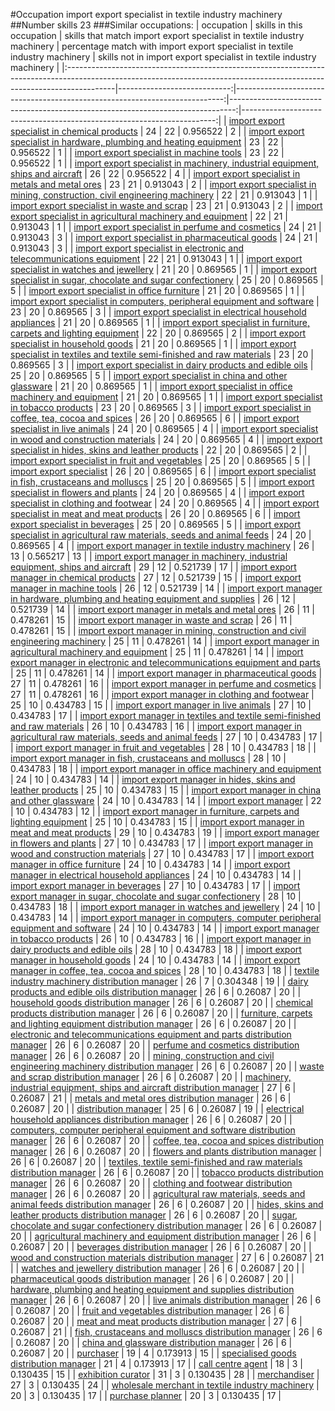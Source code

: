 #Occupation import export specialist in textile industry machinery
##Number skills 23
###Similar occupations:
| occupation                                                                                                                                                              |   skills in this occupation |   skills that match import export specialist in textile industry machinery |   percentage match with import export specialist in textile industry machinery |   skills not in import export specialist in textile industry machinery |
|:------------------------------------------------------------------------------------------------------------------------------------------------------------------------|----------------------------:|---------------------------------------------------------------------------:|-------------------------------------------------------------------------------:|-----------------------------------------------------------------------:|
| [import export specialist in chemical products](import_export_specialist_in_chemical_products.md)                                                                       |                          24 |                                                                         22 |                                                                       0.956522 |                                                                      2 |
| [import export specialist in hardware, plumbing and heating equipment](import_export_specialist_in_hardware,_plumbing_and_heating_equipment.md)                         |                          23 |                                                                         22 |                                                                       0.956522 |                                                                      1 |
| [import export specialist in machine tools](import_export_specialist_in_machine_tools.md)                                                                               |                          23 |                                                                         22 |                                                                       0.956522 |                                                                      1 |
| [import export specialist in machinery, industrial equipment, ships and aircraft](import_export_specialist_in_machinery,_industrial_equipment,_ships_and_aircraft.md)   |                          26 |                                                                         22 |                                                                       0.956522 |                                                                      4 |
| [import export specialist in metals and metal ores](import_export_specialist_in_metals_and_metal_ores.md)                                                               |                          23 |                                                                         21 |                                                                       0.913043 |                                                                      2 |
| [import export specialist in mining, construction, civil engineering machinery](import_export_specialist_in_mining,_construction,_civil_engineering_machinery.md)       |                          22 |                                                                         21 |                                                                       0.913043 |                                                                      1 |
| [import export specialist in waste and scrap](import_export_specialist_in_waste_and_scrap.md)                                                                           |                          23 |                                                                         21 |                                                                       0.913043 |                                                                      2 |
| [import export specialist in agricultural machinery and equipment](import_export_specialist_in_agricultural_machinery_and_equipment.md)                                 |                          22 |                                                                         21 |                                                                       0.913043 |                                                                      1 |
| [import export specialist in perfume and cosmetics](import_export_specialist_in_perfume_and_cosmetics.md)                                                               |                          24 |                                                                         21 |                                                                       0.913043 |                                                                      3 |
| [import export specialist in pharmaceutical goods](import_export_specialist_in_pharmaceutical_goods.md)                                                                 |                          24 |                                                                         21 |                                                                       0.913043 |                                                                      3 |
| [import export specialist in electronic and telecommunications equipment](import_export_specialist_in_electronic_and_telecommunications_equipment.md)                   |                          22 |                                                                         21 |                                                                       0.913043 |                                                                      1 |
| [import export specialist in watches and jewellery](import_export_specialist_in_watches_and_jewellery.md)                                                               |                          21 |                                                                         20 |                                                                       0.869565 |                                                                      1 |
| [import export specialist in sugar, chocolate and sugar confectionery](import_export_specialist_in_sugar,_chocolate_and_sugar_confectionery.md)                         |                          25 |                                                                         20 |                                                                       0.869565 |                                                                      5 |
| [import export specialist in office furniture](import_export_specialist_in_office_furniture.md)                                                                         |                          21 |                                                                         20 |                                                                       0.869565 |                                                                      1 |
| [import export specialist in computers, peripheral equipment and software](import_export_specialist_in_computers,_peripheral_equipment_and_software.md)                 |                          23 |                                                                         20 |                                                                       0.869565 |                                                                      3 |
| [import export specialist in electrical household appliances](import_export_specialist_in_electrical_household_appliances.md)                                           |                          21 |                                                                         20 |                                                                       0.869565 |                                                                      1 |
| [import export specialist in furniture, carpets and lighting equipment](import_export_specialist_in_furniture,_carpets_and_lighting_equipment.md)                       |                          22 |                                                                         20 |                                                                       0.869565 |                                                                      2 |
| [import export specialist in household goods](import_export_specialist_in_household_goods.md)                                                                           |                          21 |                                                                         20 |                                                                       0.869565 |                                                                      1 |
| [import export specialist in textiles and textile semi-finished and raw materials](import_export_specialist_in_textiles_and_textile_semi-finished_and_raw_materials.md) |                          23 |                                                                         20 |                                                                       0.869565 |                                                                      3 |
| [import export specialist in dairy products and edible oils](import_export_specialist_in_dairy_products_and_edible_oils.md)                                             |                          25 |                                                                         20 |                                                                       0.869565 |                                                                      5 |
| [import export specialist in china and other glassware](import_export_specialist_in_china_and_other_glassware.md)                                                       |                          21 |                                                                         20 |                                                                       0.869565 |                                                                      1 |
| [import export specialist in office machinery and equipment](import_export_specialist_in_office_machinery_and_equipment.md)                                             |                          21 |                                                                         20 |                                                                       0.869565 |                                                                      1 |
| [import export specialist in tobacco products](import_export_specialist_in_tobacco_products.md)                                                                         |                          23 |                                                                         20 |                                                                       0.869565 |                                                                      3 |
| [import export specialist in coffee, tea, cocoa and spices](import_export_specialist_in_coffee,_tea,_cocoa_and_spices.md)                                               |                          26 |                                                                         20 |                                                                       0.869565 |                                                                      6 |
| [import export specialist in live animals](import_export_specialist_in_live_animals.md)                                                                                 |                          24 |                                                                         20 |                                                                       0.869565 |                                                                      4 |
| [import export specialist in wood and construction materials](import_export_specialist_in_wood_and_construction_materials.md)                                           |                          24 |                                                                         20 |                                                                       0.869565 |                                                                      4 |
| [import export specialist in hides, skins and leather products](import_export_specialist_in_hides,_skins_and_leather_products.md)                                       |                          22 |                                                                         20 |                                                                       0.869565 |                                                                      2 |
| [import export specialist in fruit and vegetables](import_export_specialist_in_fruit_and_vegetables.md)                                                                 |                          25 |                                                                         20 |                                                                       0.869565 |                                                                      5 |
| [import export specialist](import_export_specialist.md)                                                                                                                 |                          26 |                                                                         20 |                                                                       0.869565 |                                                                      6 |
| [import export specialist in  fish, crustaceans and molluscs](import_export_specialist_in__fish,_crustaceans_and_molluscs.md)                                           |                          25 |                                                                         20 |                                                                       0.869565 |                                                                      5 |
| [import export specialist in flowers and plants](import_export_specialist_in_flowers_and_plants.md)                                                                     |                          24 |                                                                         20 |                                                                       0.869565 |                                                                      4 |
| [import export specialist in clothing and footwear](import_export_specialist_in_clothing_and_footwear.md)                                                               |                          24 |                                                                         20 |                                                                       0.869565 |                                                                      4 |
| [import export specialist in meat and meat products](import_export_specialist_in_meat_and_meat_products.md)                                                             |                          26 |                                                                         20 |                                                                       0.869565 |                                                                      6 |
| [import export specialist in beverages](import_export_specialist_in_beverages.md)                                                                                       |                          25 |                                                                         20 |                                                                       0.869565 |                                                                      5 |
| [import export specialist in agricultural raw materials, seeds and animal feeds](import_export_specialist_in_agricultural_raw_materials,_seeds_and_animal_feeds.md)     |                          24 |                                                                         20 |                                                                       0.869565 |                                                                      4 |
| [import export manager in textile industry machinery](import_export_manager_in_textile_industry_machinery.md)                                                           |                          26 |                                                                         13 |                                                                       0.565217 |                                                                     13 |
| [import export manager in machinery, industrial equipment, ships and aircraft](import_export_manager_in_machinery,_industrial_equipment,_ships_and_aircraft.md)         |                          29 |                                                                         12 |                                                                       0.521739 |                                                                     17 |
| [import export manager in chemical products](import_export_manager_in_chemical_products.md)                                                                             |                          27 |                                                                         12 |                                                                       0.521739 |                                                                     15 |
| [import export manager in machine tools](import_export_manager_in_machine_tools.md)                                                                                     |                          26 |                                                                         12 |                                                                       0.521739 |                                                                     14 |
| [import export manager in hardware, plumbing and heating equipment and supplies](import_export_manager_in_hardware,_plumbing_and_heating_equipment_and_supplies.md)     |                          26 |                                                                         12 |                                                                       0.521739 |                                                                     14 |
| [import export manager in metals and metal ores](import_export_manager_in_metals_and_metal_ores.md)                                                                     |                          26 |                                                                         11 |                                                                       0.478261 |                                                                     15 |
| [import export manager in waste and scrap](import_export_manager_in_waste_and_scrap.md)                                                                                 |                          26 |                                                                         11 |                                                                       0.478261 |                                                                     15 |
| [import export manager in mining, construction and civil engineering machinery](import_export_manager_in_mining,_construction_and_civil_engineering_machinery.md)       |                          25 |                                                                         11 |                                                                       0.478261 |                                                                     14 |
| [import export manager in agricultural machinery and equipment](import_export_manager_in_agricultural_machinery_and_equipment.md)                                       |                          25 |                                                                         11 |                                                                       0.478261 |                                                                     14 |
| [import export manager in electronic and telecommunications equipment and parts](import_export_manager_in_electronic_and_telecommunications_equipment_and_parts.md)     |                          25 |                                                                         11 |                                                                       0.478261 |                                                                     14 |
| [import export manager in pharmaceutical goods](import_export_manager_in_pharmaceutical_goods.md)                                                                       |                          27 |                                                                         11 |                                                                       0.478261 |                                                                     16 |
| [import export manager in perfume and cosmetics](import_export_manager_in_perfume_and_cosmetics.md)                                                                     |                          27 |                                                                         11 |                                                                       0.478261 |                                                                     16 |
| [import export manager in clothing and footwear](import_export_manager_in_clothing_and_footwear.md)                                                                     |                          25 |                                                                         10 |                                                                       0.434783 |                                                                     15 |
| [import export manager in live animals](import_export_manager_in_live_animals.md)                                                                                       |                          27 |                                                                         10 |                                                                       0.434783 |                                                                     17 |
| [import export manager in textiles and textile semi-finished and raw materials](import_export_manager_in_textiles_and_textile_semi-finished_and_raw_materials.md)       |                          26 |                                                                         10 |                                                                       0.434783 |                                                                     16 |
| [import export manager in agricultural raw materials, seeds and animal feeds](import_export_manager_in_agricultural_raw_materials,_seeds_and_animal_feeds.md)           |                          27 |                                                                         10 |                                                                       0.434783 |                                                                     17 |
| [import export manager in fruit and vegetables](import_export_manager_in_fruit_and_vegetables.md)                                                                       |                          28 |                                                                         10 |                                                                       0.434783 |                                                                     18 |
| [import export manager in fish, crustaceans and molluscs](import_export_manager_in_fish,_crustaceans_and_molluscs.md)                                                   |                          28 |                                                                         10 |                                                                       0.434783 |                                                                     18 |
| [import export manager in office machinery and equipment](import_export_manager_in_office_machinery_and_equipment.md)                                                   |                          24 |                                                                         10 |                                                                       0.434783 |                                                                     14 |
| [import export manager in hides, skins and leather products](import_export_manager_in_hides,_skins_and_leather_products.md)                                             |                          25 |                                                                         10 |                                                                       0.434783 |                                                                     15 |
| [import export manager in china and other glassware](import_export_manager_in_china_and_other_glassware.md)                                                             |                          24 |                                                                         10 |                                                                       0.434783 |                                                                     14 |
| [import export manager](import_export_manager.md)                                                                                                                       |                          22 |                                                                         10 |                                                                       0.434783 |                                                                     12 |
| [import export manager in furniture, carpets and lighting equipment](import_export_manager_in_furniture,_carpets_and_lighting_equipment.md)                             |                          25 |                                                                         10 |                                                                       0.434783 |                                                                     15 |
| [import export manager in meat and meat products](import_export_manager_in_meat_and_meat_products.md)                                                                   |                          29 |                                                                         10 |                                                                       0.434783 |                                                                     19 |
| [import export manager in flowers and plants](import_export_manager_in_flowers_and_plants.md)                                                                           |                          27 |                                                                         10 |                                                                       0.434783 |                                                                     17 |
| [import export manager in wood and construction materials](import_export_manager_in_wood_and_construction_materials.md)                                                 |                          27 |                                                                         10 |                                                                       0.434783 |                                                                     17 |
| [import export manager in office furniture](import_export_manager_in_office_furniture.md)                                                                               |                          24 |                                                                         10 |                                                                       0.434783 |                                                                     14 |
| [import export manager in electrical household appliances](import_export_manager_in_electrical_household_appliances.md)                                                 |                          24 |                                                                         10 |                                                                       0.434783 |                                                                     14 |
| [import export manager in beverages](import_export_manager_in_beverages.md)                                                                                             |                          27 |                                                                         10 |                                                                       0.434783 |                                                                     17 |
| [import export manager in sugar, chocolate and sugar confectionery](import_export_manager_in_sugar,_chocolate_and_sugar_confectionery.md)                               |                          28 |                                                                         10 |                                                                       0.434783 |                                                                     18 |
| [import export manager in watches and jewellery](import_export_manager_in_watches_and_jewellery.md)                                                                     |                          24 |                                                                         10 |                                                                       0.434783 |                                                                     14 |
| [import export manager in computers, computer peripheral equipment and software](import_export_manager_in_computers,_computer_peripheral_equipment_and_software.md)     |                          24 |                                                                         10 |                                                                       0.434783 |                                                                     14 |
| [import export manager in tobacco products](import_export_manager_in_tobacco_products.md)                                                                               |                          26 |                                                                         10 |                                                                       0.434783 |                                                                     16 |
| [import export manager in dairy products and edible oils](import_export_manager_in_dairy_products_and_edible_oils.md)                                                   |                          28 |                                                                         10 |                                                                       0.434783 |                                                                     18 |
| [import export manager in household goods](import_export_manager_in_household_goods.md)                                                                                 |                          24 |                                                                         10 |                                                                       0.434783 |                                                                     14 |
| [import export manager in coffee, tea, cocoa and spices](import_export_manager_in_coffee,_tea,_cocoa_and_spices.md)                                                     |                          28 |                                                                         10 |                                                                       0.434783 |                                                                     18 |
| [textile industry machinery distribution manager](textile_industry_machinery_distribution_manager.md)                                                                   |                          26 |                                                                          7 |                                                                       0.304348 |                                                                     19 |
| [dairy products and edible oils distribution manager](dairy_products_and_edible_oils_distribution_manager.md)                                                           |                          26 |                                                                          6 |                                                                       0.26087  |                                                                     20 |
| [household goods distribution manager](household_goods_distribution_manager.md)                                                                                         |                          26 |                                                                          6 |                                                                       0.26087  |                                                                     20 |
| [chemical products distribution manager](chemical_products_distribution_manager.md)                                                                                     |                          26 |                                                                          6 |                                                                       0.26087  |                                                                     20 |
| [furniture, carpets and lighting equipment distribution manager](furniture,_carpets_and_lighting_equipment_distribution_manager.md)                                     |                          26 |                                                                          6 |                                                                       0.26087  |                                                                     20 |
| [electronic and telecommunications equipment and parts distribution manager](electronic_and_telecommunications_equipment_and_parts_distribution_manager.md)             |                          26 |                                                                          6 |                                                                       0.26087  |                                                                     20 |
| [perfume and cosmetics distribution manager](perfume_and_cosmetics_distribution_manager.md)                                                                             |                          26 |                                                                          6 |                                                                       0.26087  |                                                                     20 |
| [mining, construction and civil engineering machinery distribution manager](mining,_construction_and_civil_engineering_machinery_distribution_manager.md)               |                          26 |                                                                          6 |                                                                       0.26087  |                                                                     20 |
| [waste and scrap distribution manager](waste_and_scrap_distribution_manager.md)                                                                                         |                          26 |                                                                          6 |                                                                       0.26087  |                                                                     20 |
| [machinery, industrial equipment, ships and aircraft distribution manager](machinery,_industrial_equipment,_ships_and_aircraft_distribution_manager.md)                 |                          27 |                                                                          6 |                                                                       0.26087  |                                                                     21 |
| [metals and metal ores distribution manager](metals_and_metal_ores_distribution_manager.md)                                                                             |                          26 |                                                                          6 |                                                                       0.26087  |                                                                     20 |
| [distribution manager](distribution_manager.md)                                                                                                                         |                          25 |                                                                          6 |                                                                       0.26087  |                                                                     19 |
| [electrical household appliances distribution manager](electrical_household_appliances_distribution_manager.md)                                                         |                          26 |                                                                          6 |                                                                       0.26087  |                                                                     20 |
| [computers, computer peripheral equipment and software distribution manager](computers,_computer_peripheral_equipment_and_software_distribution_manager.md)             |                          26 |                                                                          6 |                                                                       0.26087  |                                                                     20 |
| [coffee, tea, cocoa and spices distribution manager](coffee,_tea,_cocoa_and_spices_distribution_manager.md)                                                             |                          26 |                                                                          6 |                                                                       0.26087  |                                                                     20 |
| [flowers and plants distribution manager](flowers_and_plants_distribution_manager.md)                                                                                   |                          26 |                                                                          6 |                                                                       0.26087  |                                                                     20 |
| [textiles, textile semi-finished and raw materials distribution manager](textiles,_textile_semi-finished_and_raw_materials_distribution_manager.md)                     |                          26 |                                                                          6 |                                                                       0.26087  |                                                                     20 |
| [tobacco products distribution manager](tobacco_products_distribution_manager.md)                                                                                       |                          26 |                                                                          6 |                                                                       0.26087  |                                                                     20 |
| [clothing and footwear distribution manager](clothing_and_footwear_distribution_manager.md)                                                                             |                          26 |                                                                          6 |                                                                       0.26087  |                                                                     20 |
| [agricultural raw materials, seeds and animal feeds distribution manager](agricultural_raw_materials,_seeds_and_animal_feeds_distribution_manager.md)                   |                          26 |                                                                          6 |                                                                       0.26087  |                                                                     20 |
| [hides, skins and leather products distribution manager](hides,_skins_and_leather_products_distribution_manager.md)                                                     |                          26 |                                                                          6 |                                                                       0.26087  |                                                                     20 |
| [sugar, chocolate and sugar confectionery distribution manager](sugar,_chocolate_and_sugar_confectionery_distribution_manager.md)                                       |                          26 |                                                                          6 |                                                                       0.26087  |                                                                     20 |
| [agricultural machinery and equipment distribution manager](agricultural_machinery_and_equipment_distribution_manager.md)                                               |                          26 |                                                                          6 |                                                                       0.26087  |                                                                     20 |
| [beverages distribution manager](beverages_distribution_manager.md)                                                                                                     |                          26 |                                                                          6 |                                                                       0.26087  |                                                                     20 |
| [wood and construction materials distribution manager](wood_and_construction_materials_distribution_manager.md)                                                         |                          27 |                                                                          6 |                                                                       0.26087  |                                                                     21 |
| [watches and jewellery distribution manager](watches_and_jewellery_distribution_manager.md)                                                                             |                          26 |                                                                          6 |                                                                       0.26087  |                                                                     20 |
| [pharmaceutical goods distribution manager](pharmaceutical_goods_distribution_manager.md)                                                                               |                          26 |                                                                          6 |                                                                       0.26087  |                                                                     20 |
| [hardware, plumbing and heating equipment and supplies distribution manager](hardware,_plumbing_and_heating_equipment_and_supplies_distribution_manager.md)             |                          26 |                                                                          6 |                                                                       0.26087  |                                                                     20 |
| [live animals distribution manager](live_animals_distribution_manager.md)                                                                                               |                          26 |                                                                          6 |                                                                       0.26087  |                                                                     20 |
| [fruit and vegetables distribution manager](fruit_and_vegetables_distribution_manager.md)                                                                               |                          26 |                                                                          6 |                                                                       0.26087  |                                                                     20 |
| [meat and meat products distribution manager](meat_and_meat_products_distribution_manager.md)                                                                           |                          27 |                                                                          6 |                                                                       0.26087  |                                                                     21 |
| [fish, crustaceans and molluscs distribution manager](fish,_crustaceans_and_molluscs_distribution_manager.md)                                                           |                          26 |                                                                          6 |                                                                       0.26087  |                                                                     20 |
| [china and glassware distribution manager](china_and_glassware_distribution_manager.md)                                                                                 |                          26 |                                                                          6 |                                                                       0.26087  |                                                                     20 |
| [purchaser](purchaser.md)                                                                                                                                               |                          19 |                                                                          4 |                                                                       0.173913 |                                                                     15 |
| [specialised goods distribution manager](specialised_goods_distribution_manager.md)                                                                                     |                          21 |                                                                          4 |                                                                       0.173913 |                                                                     17 |
| [call centre agent](call_centre_agent.md)                                                                                                                               |                          18 |                                                                          3 |                                                                       0.130435 |                                                                     15 |
| [exhibition curator](exhibition_curator.md)                                                                                                                             |                          31 |                                                                          3 |                                                                       0.130435 |                                                                     28 |
| [merchandiser](merchandiser.md)                                                                                                                                         |                          27 |                                                                          3 |                                                                       0.130435 |                                                                     24 |
| [wholesale merchant in textile industry machinery](wholesale_merchant_in_textile_industry_machinery.md)                                                                 |                          20 |                                                                          3 |                                                                       0.130435 |                                                                     17 |
| [purchase planner](purchase_planner.md)                                                                                                                                 |                          20 |                                                                          3 |                                                                       0.130435 |                                                                     17 |
